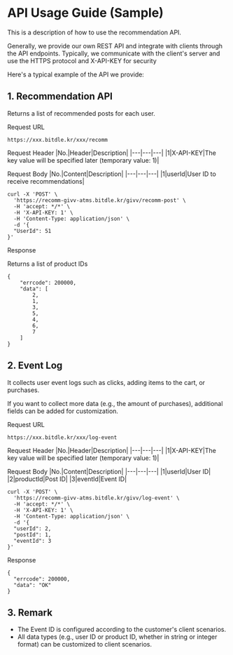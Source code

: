 ﻿
# API Usage Guide (Sample)
This is a description of how to use the recommendation API.

Generally, we provide our own REST API and integrate with clients through the API endpoints. Typically, we communicate with the client's server and use the HTTPS protocol and X-API-KEY for security

Here's a typical example of the API we provide:


## 1. Recommendation API
Returns a list of recommended posts for each user.

Request URL
~~~
https://xxx.bitdle.kr/xxx/recomm
~~~

Request Header
|No.|Header|Description|
|---|---|---|
|1|X-API-KEY|The key value will be specified later (temporary value: 1)|

Request Body
|No.|Content|Description|
|---|---|---|
|1|userId|User ID to receive recommendations|

```
curl -X 'POST' \
  'https://recomm-givv-atms.bitdle.kr/givv/recomm-post' \
  -H 'accept: */*' \
  -H 'X-API-KEY: 1' \
  -H 'Content-Type: application/json' \
  -d '{
  "UserId": 51
}'
```

Response

Returns a list of product IDs
~~~
{
    "errcode": 200000,
    "data": [
        2,
        1,
        3,
        5,
        4,
        6,
        7
    ]
}
~~~

## 2. Event Log
It collects user event logs such as clicks, adding items to the cart, or purchases.

If you want to collect more data (e.g., the amount of purchases), additional fields can be added for customization.

Request URL
~~~
https://xxx.bitdle.kr/xxx/log-event
~~~

Request Header
|No.|Header|Description|
|---|---|---|
|1|X-API-KEY|The key value will be specified later (temporary value: 1)|

Request Body
|No.|Content|Description|
|---|---|---|
|1|userId|User ID|
|2|productId|Post ID|
|3|eventId|Event ID|

```
curl -X 'POST' \
  'https://recomm-givv-atms.bitdle.kr/givv/log-event' \
  -H 'accept: */*' \
  -H 'X-API-KEY: 1' \
  -H 'Content-Type: application/json' \
  -d '{
  "userId": 2,
  "postId": 1,
  "eventId": 3
}'
```

Response
~~~
{
  "errcode": 200000,
  "data": "OK"
}
~~~

## 3. Remark
- The Event ID is configured according to the customer's client scenarios.
- All data types (e.g., user ID or product ID, whether in string or integer format) can be customized to client scenarios.

